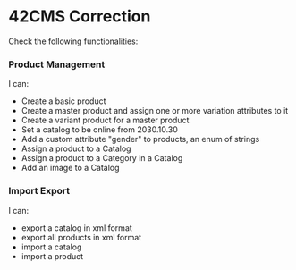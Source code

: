 # 42CMS Correction

Check the following functionalities: 

### Product Management

I can: 
- Create a basic product
- Create a master product and assign one or more variation attributes to it
- Create a variant product for a master product
- Set a catalog to be online from 2030.10.30
- Add a custom attribute "gender" to products, an enum of strings 
- Assign a product to a Catalog
- Assign a product to a Category in a Catalog
- Add an image to a Catalog


### Import Export

I can:
- export a catalog in xml format
- export all products in xml format
- import a catalog
- import a product